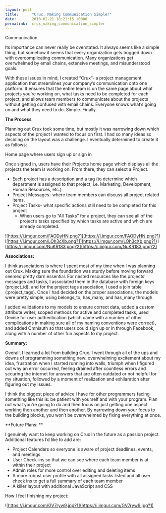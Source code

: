 ```yaml
---
layout: post
title:      "Crux: Making Communication Simpler"
date:       2018-02-21 18:21:15 +0000
permalink:  crux_making_communication_simpler
---
```




Communication. 

Its importance can never really be overstated. 
It always seems like a simple thing, but somehow it seems that every organization gets bogged down with overcomplicating communication. Many organizations get overwhelmed by email chains, extensive meetings, and misunderstood goals. 

With these issues in mind, I created “Crux”- a project management application that streamlines your company’s communication onto one platform. It ensures that the entire team is on the same page about what projects you’re working on, what tasks need to be completed for each project, and allows team members to communicate about the projects without getting confused with email chains. Everyone knows what’s going on and what they need to do. Simple. Finally. 


**The Process**

Planning out Crux took some time, but mostly it was narrowing down which aspects of the project I wanted to focus on first. I had so many ideas so deciding on the layout was a challenge. 
I eventually determined to create it as follows: 

Home page where users sign up or sign in

Once signed in, users have their Projects home page which displays all the projects the team is working on. From there, they can select a Project.

* Each project has a description and a tag (to determine which department is assigned to that project, i.e. Marketing, Development, Human Resources, etc.)
* Project Messages- where team members can discuss all project related items. 
* Project Tasks- what specific actions still need to be completed for this project
   *	When users go to “All Tasks” for a project, they can see all of the project’s tasks specified by which tasks are active and which are already completed. 

![https://i.imgur.com/FAODyHN.png?1](https://i.imgur.com/FAODyHN.png?1)   ![https://i.imgur.com/LOh3cXb.png?1](https://i.imgur.com/LOh3cXb.png?1)  ![https://i.imgur.com/NuKR183.png?2](https://i.imgur.com/NuKR183.png?2)

**Associations:**

I think associations is where I spent most of my time when I was planning out Crux.  Making sure the foundation was sturdy before moving forward seemed pretty darn essential. For nested resources like the projects’ messages and tasks, I associated them in the database with foreign keys (project_id), and for the project tags association, I used a join table (:project_tags). Once I had decided on the proper associations, the models were pretty simple, using belongs_to, has_many, and has_many through. 

I added validations to my models to ensure correct data, added a custom attribute writer, scoped methods for active and completed tasks, used Devise for user authentication (which came with a number of other complications in making sure all of my naming conventions were correct), and added Omniauth so that users could sign up or in through Facebook, along with a number of other fun aspects to my project. 


**Summary:**

Overall, I learned a lot from building Crux. I went through all of the ups and downs of programming something new: overwhelming excitement about my idea, frustration when I started running into walls, triumph when I figured out why an error occurred, feeling drained after countless errors and scouring the internet for answers that are often outdated or not helpful for my situation, followed by a moment of realization and exhilaration after figuring out my issues. 

I think the biggest piece of advice I have for other programmers facing something like this is: be patient with yourself and with your program. Plan out what you’re going to do and then focus on just getting one aspect working then another and then another. By narrowing down your focus to the building blocks, you won’t be overwhelmed by fixing everything at once. 


**Future Plans: **

I genuinely want to keep working on Crux in the future as a passion project. Additional features I’d like to add are: 

* Project Calendars so everyone is aware of project deadlines, events, and meetings. 
* User Check-ins so that we can see where each team member is at within their project
* Admin roles for more control over editing and deleting items 
* A more robust user profile with all assigned tasks listed and all user check ins to get a full summary of each team member 
* A killer layout with additional JavaScript and CSS 


How I feel finishing my project: 

![https://i.imgur.com/GV7ryw9.jpg?1](https://i.imgur.com/GV7ryw9.jpg?1)
 

